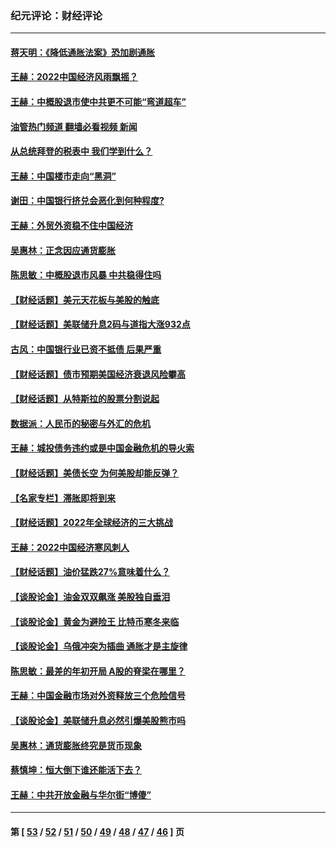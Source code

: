 ### 纪元评论：财经评论
---
#### [蒋天明：《降低通胀法案》恐加剧通胀](../../pages/nsc1026/n13806996.md?09160330) 
#### [王赫：2022中国经济风雨飘摇？](../../pages/nsc1026/n13803207.md?09160330) 
#### [王赫：中概股退市使中共更不可能“弯道超车”](../../pages/nsc1026/n13802858.md?09160330) 
#### [油管热门频道 翻墙必看视频 新闻](ok?09160330)
#### [从总统拜登的税表中 我们学到什么？](../../pages/nsc1026/n13773081.md?09160330) 
#### [王赫：中国楼市走向“黑洞”](../../pages/nsc1026/n13770647.md?09160330) 
#### [谢田：中国银行挤兑会恶化到何种程度?](../../pages/nsc1026/n13766965.md?09160330) 
#### [王赫：外贸外资稳不住中国经济](../../pages/nsc1026/n13753933.md?09160330) 
#### [吴惠林：正念因应通货膨胀](../../pages/nsc1026/n13750350.md?09160330) 
#### [陈思敏：中概股退市风暴 中共稳得住吗](../../pages/nsc1026/n13738978.md?09160330) 
#### [【财经话题】美元天花板与美股的触底](../../pages/nsc1026/n13736495.md?09160330) 
#### [【财经话题】美联储升息2码与道指大涨932点](../../pages/nsc1026/n13727377.md?09160330) 
#### [古风：中国银行业已资不抵债 后果严重](../../pages/nsc1026/n13726111.md?09160330) 
#### [【财经话题】债市预期美国经济衰退风险攀高](../../pages/nsc1026/n13698043.md?09160330) 
#### [【财经话题】从特斯拉的股票分割说起](../../pages/nsc1026/n13679733.md?09160330) 
#### [数据派：人民币的秘密与外汇的危机](../../pages/nsc1026/n13667092.md?09160330) 
#### [王赫：城投债务违约或是中国金融危机的导火索](../../pages/nsc1026/n13665322.md?09160330) 
#### [【财经话题】美债长空 为何美股却能反弹？](../../pages/nsc1026/n13665895.md?09160330) 
#### [【名家专栏】滞胀即将到来](../../pages/nsc1026/n13658171.md?09160330) 
#### [【财经话题】2022年全球经济的三大挑战](../../pages/nsc1026/n13654423.md?09160330) 
#### [王赫：2022中国经济寒风刺人](../../pages/nsc1026/n13651403.md?09160330) 
#### [【财经话题】油价猛跌27%意味着什么？](../../pages/nsc1026/n13648767.md?09160330) 
#### [【谈股论金】油金双双飙涨 美股独自垂泪](../../pages/nsc1026/n13631742.md?09160330) 
#### [【谈股论金】黄金为避险王 比特币寒冬来临](../../pages/nsc1026/n13600406.md?09160330) 
#### [【谈股论金】乌俄冲突为插曲 通胀才是主旋律](../../pages/nsc1026/n13576797.md?09160330) 
#### [陈思敏：最差的年初开局 A股的脊梁在哪里？](../../pages/nsc1026/n13558359.md?09160330) 
#### [王赫：中国金融市场对外资释放三个危险信号](../../pages/nsc1026/n13546389.md?09160330) 
#### [【谈股论金】美联储升息必然引爆美股熊市吗](../../pages/nsc1026/n13519194.md?09160330) 
#### [吴惠林：通货膨胀终究是货币现象](../../pages/nsc1026/n13512979.md?09160330) 
#### [蔡慎坤：恒大倒下谁还能活下去？](../../pages/nsc1026/n13501831.md?09160330) 
#### [王赫：中共开放金融与华尔街“博傻”](../../pages/nsc1026/n13501138.md?09160330) 

---
#### 第 [ [53](./53.md?09160330) / [52](./52.md?09160330) / [51](./51.md?09160330) / [50](./50.md?09160330) / [49](./49.md?09160330) / [48](./48.md?09160330) / [47](./47.md?09160330) / [46](./46.md?09160330) ] 页
